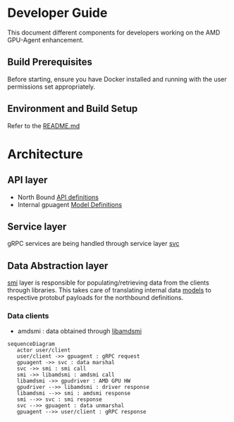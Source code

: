 # Developer Guide

This document different components for developers working on the AMD GPU-Agent enhancement.

## Build Prerequisites

Before starting, ensure you have Docker installed and running with the user permissions set appropriately.

## Environment and Build Setup

Refer to the [README.md](README.md)

# Architecture

## API layer
- North Bound [API definitions](sw/nic/gpuagent/protos)
- Internal gpuagent [Model Definitions](sw/nic/gpuagent/api)

## Service layer
gRPC services are being handled through service layer [svc](sw/nic/gpuagent/svc)

## Data Abstraction layer
[smi](sw/nic/gpuagent/api/smi) layer is responsible for 
populating/retrieving data from the clients through libraries. 
This takes care of translating internal data
[models](sw/nic/gpuagent/api/include) to respective protobuf payloads for the
northbound definitions.

### Data clients
- amdsmi : data obtained through [libamdsmi](sw/nic/gpuagent/api/smi/amdsmi/smi_api.cc)

```mermaid
sequenceDiagram
   actor user/client
   user/client ->> gpuagent : gRPC request
   gpuagent ->> svc : data marshal
   svc ->> smi : smi call
   smi ->> libamdsmi : amdsmi call
   libamdsmi ->> gpudriver : AMD GPU HW
   gpudriver -->> libamdsmi : driver response
   libamdsmi -->> smi : amdsmi response
   smi -->> svc : smi response
   svc -->> gpuagent : data unmarshal
   gpuagent -->> user/client : gRPC response
```

